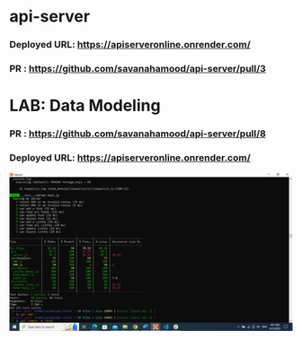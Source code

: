# api-server

### Deployed URL: https://apiserveronline.onrender.com/
### PR : https://github.com/savanahamood/api-server/pull/3



# LAB: Data Modeling
### PR : https://github.com/savanahamood/api-server/pull/8
### Deployed URL: https://apiserveronline.onrender.com/

![Test](test.png)
